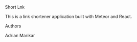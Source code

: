 Short Lnk

This is a link shortener application built with Meteor and React.

Authors

Adrian Marikar
